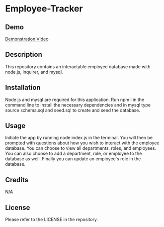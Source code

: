 # Employee-Tracker

## Demo

<a href="">Demonstration Video</a>

## Description

This repository contains an interactable employee database made with node.js, inquirer, and mysql.

## Installation

Node js and mysql are required for this application. Run npm i in the command line to install the necessary dependencies and in mysql type source schema.sql and seed.sql to create and seed the database.

## Usage

Initiate the app by running node index.js in the terminal. You will then be prompted with questions about how you wish to interact with the employee database. You can choose to view all departments, roles, and employees. You can also choose to add a department, role, or employee to the database as well. Finally you can update an employee's role in the database.

## Credits

N/A

## License

Please refer to the LICENSE in the repository.
